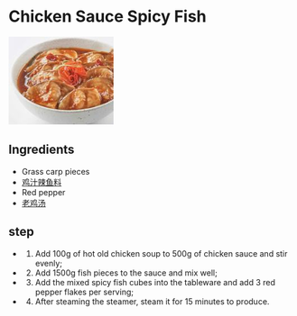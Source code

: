 # Chicken Sauce Spicy Fish

![鸡汁辣鱼](/images/鸡汁辣鱼.png)

## Ingredients

- Grass carp pieces
- [鸡汁辣鱼料](/配料/鸡汁辣鱼料.md)
- Red pepper
- [老鸡汤](/汤/老鸡汤.md)

## step

- 1. Add 100g of hot old chicken soup to 500g of chicken sauce and stir evenly;
- 2. Add 1500g fish pieces to the sauce and mix well;
- 3. Add the mixed spicy fish cubes into the tableware and add 3 red pepper flakes per serving;
- 4. After steaming the steamer, steam it for 15 minutes to produce.
